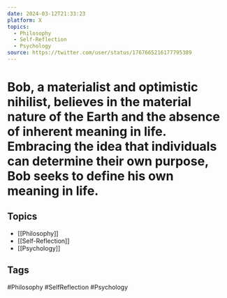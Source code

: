 ```yaml
---
date: 2024-03-12T21:33:23
platform: X
topics:
  - Philosophy
  - Self-Reflection
  - Psychology
source: https://twitter.com/user/status/1767665216177795389
---
```

# Bob, a materialist and optimistic nihilist, believes in the material nature of the Earth and the absence of inherent meaning in life. Embracing the idea that individuals can determine their own purpose, Bob seeks to define his own meaning in life.

## Topics
- [[Philosophy]]
- [[Self-Reflection]]
- [[Psychology]]

## Tags
#Philosophy #SelfReflection #Psychology